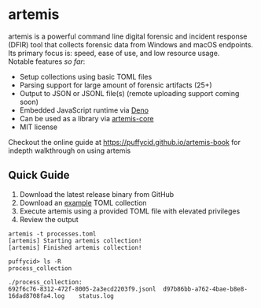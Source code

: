 # artemis

artemis is a powerful command line digital forensic and incident response (DFIR)
tool that collects forensic data from Windows and macOS endpoints. Its primary
focus is: speed, ease of use, and low resource usage.\
Notable features _so far_:

- Setup collections using basic TOML files
- Parsing support for large amount of forensic artifacts (25+)
- Output to JSON or JSONL file(s) (remote uploading support coming soon)
- Embedded JavaScript runtime via [Deno](https://deno.land/)
- Can be used as a library via [artemis-core](./core/overview.md)
- MIT license

Checkout the online guide at https://puffycid.github.io/artemis-book for indepth
walkthrough on using artemis

## Quick Guide

1. Download the latest release binary from GitHub
2. Download an
   [example](https://github.com/puffyCid/artemis/tree/main/artemis-core/tests/test_data)
   TOML collection
3. Execute artemis using a provided TOML file with elevated privileges
4. Review the output

```
artemis -t processes.toml
[artemis] Starting artemis collection!
[artemis] Finished artemis collection!

puffycid> ls -R
process_collection

./process_collection:
692f6c76-8312-472f-8005-2a3ecd2203f9.jsonl	d97b86bb-a762-4bae-b8e8-16dad8708fa4.log	status.log
```
